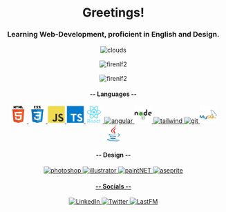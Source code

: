 <h1 align="center">Greetings!</h1>
<h3 align="center">Learning Web-Development, proficient in English and Design.</h3>
<p align="center"><img align="center" src="https://s13.gifyu.com/images/SCt0q.gif" alt="clouds" width="400px"/></p>
<p align="center"><img align="center" src="https://github-readme-streak-stats.herokuapp.com/?user=firenlf2&" alt="firenlf2" /></p>
<p align="center"> <img align="center" src="https://github-readme-stats.vercel.app/api/top-langs?username=firenlf2&show_icons=true&locale=en&layout=compact" alt="firenlf2" /></p>


<h4 align="center">-- Languages --</h4>
<p align="center"> <a href="https://www.w3.org/html/" target="_blank" rel="noreferrer"> <img src="https://raw.githubusercontent.com/devicons/devicon/master/icons/html5/html5-original-wordmark.svg" alt="html5" width="40" height="40"/> </a> 
<a href="https://www.w3schools.com/css/" target="_blank" rel="noreferrer"> <img src="https://raw.githubusercontent.com/devicons/devicon/master/icons/css3/css3-original-wordmark.svg" alt="css3" width="40" height="40"/> </a> 
<a href="https://developer.mozilla.org/en-US/docs/Web/JavaScript" target="_blank" rel="noreferrer"> <img src="https://raw.githubusercontent.com/devicons/devicon/master/icons/javascript/javascript-original.svg" alt="javascript" width="40" height="40"/> </a>
<a href="https://www.typescriptlang.org/" target="_blank" rel="noreferrer"> <img src="https://raw.githubusercontent.com/devicons/devicon/master/icons/typescript/typescript-original.svg" alt="typescript" width="40" height="40"/> </a> 
<a href="https://reactjs.org/" target="_blank" rel="noreferrer"> <img src="https://raw.githubusercontent.com/devicons/devicon/master/icons/react/react-original-wordmark.svg" alt="react" width="40" height="40"/> </a> 
<a href="https://angular.io" target="_blank" rel="noreferrer"> <img src="https://angular.io/assets/images/logos/angular/angular.svg" alt="angular" width="40" height="40"/>
<a href="https://nodejs.org" target="_blank" rel="noreferrer"> <img src="https://raw.githubusercontent.com/devicons/devicon/master/icons/nodejs/nodejs-original-wordmark.svg" alt="nodejs" width="40" height="40"/> </a> 
<a href="https://tailwindcss.com/" target="_blank" rel="noreferrer"> <img src="https://www.vectorlogo.zone/logos/tailwindcss/tailwindcss-icon.svg" alt="tailwind" width="40" height="40"/> </a> 
<a href="https://git-scm.com/" target="_blank" rel="noreferrer"> <img src="https://www.vectorlogo.zone/logos/git-scm/git-scm-icon.svg" alt="git" width="40" height="40"/> </a>  
<a href="https://www.mysql.com/" target="_blank" rel="noreferrer"> <img src="https://raw.githubusercontent.com/devicons/devicon/master/icons/mysql/mysql-original-wordmark.svg" alt="mysql" width="40" height="40"/> </a>
<a href="https://www.java.com" target="_blank" rel="noreferrer"> <img src="https://raw.githubusercontent.com/devicons/devicon/master/icons/java/java-original.svg" alt="java" width="40" height="40"/> </a> </p>

<h4 align="center">-- Design --</h4>
<p align="center"> <a href="https://www.photoshop.com/en" target="_blank" rel="noreferrer"> <img src="https://upload.wikimedia.org/wikipedia/commons/2/20/Photoshop_CC_icon.png" alt="photoshop" width="40" height="40"/> </a> 
<a href="https://www.adobe.com/in/products/illustrator.html" target="_blank" rel="noreferrer"> <img src="https://www.vectorlogo.zone/logos/adobe_illustrator/adobe_illustrator-icon.svg" alt="illustrator" width="40" height="40"/> </a> 
<a href="https://www.getpaint.net/"> <img src="https://static.wikia.nocookie.net/logopedia/images/4/4e/Paint.NET_2014_Icon.png/revision/latest?cb=20220510141516" alt="paintNET" width="40" height="40"/> 
<a href="https://www.aseprite.org/" target="_blank" rel="noreferrer"> <img src="https://community.aseprite.org/uploads/default/original/2X/6/66c33251292331d29585d32632c3870651b66e01.png" alt="aseprite" width="40" height="40"/> </p>

<h4 align="center">-- Socials --</h4>
<p align="center"> <a href="https://www.linkedin.com/in/haris-alispahi%C4%87-a21a842ab/" target="_blank" rel="noreferrer"> <img src="https://upload.wikimedia.org/wikipedia/commons/thumb/c/ca/LinkedIn_logo_initials.png/480px-LinkedIn_logo_initials.png" alt="LinkedIn" width="40" height="40"/> </a> 
<a href="https://twitter.com/FirenHagrid" target="_blank" rel="noreferrer"> <img src="https://freelogopng.com/images/all_img/1690643591twitter-x-logo-png.png" alt="Twitter" width="40" height="40"/> </a>
<a href="https://www.last.fm/user/HagridLow" target="_blank" rel="noreferrer"> <img src="https://upload.wikimedia.org/wikipedia/commons/thumb/c/c4/Lastfm.svg/1200px-Lastfm.svg.png" alt="LastFM" width="40" height="40"/> </a></p>



